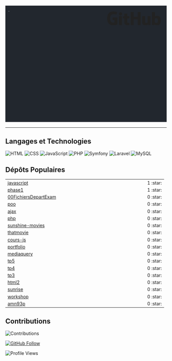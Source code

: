 ![gifOS](os.gif)

---

## Langages et Technologies
![HTML](https://img.shields.io/badge/HTML-239120?style=for-the-badge&logo=html5&logoColor=white)
![CSS](https://img.shields.io/badge/CSS-1572B6?style=for-the-badge&logo=css3&logoColor=white)
![JavaScript](https://img.shields.io/badge/JavaScript-F7DF1E?style=for-the-badge&logo=javascript&logoColor=black)
![PHP](https://img.shields.io/badge/PHP-777BB4?style=for-the-badge&logo=php&logoColor=white)
![Symfony](https://img.shields.io/badge/Symfony-000000?style=for-the-badge&logo=symfony&logoColor=white)
![Laravel](https://img.shields.io/badge/Laravel-FF2D20?style=for-the-badge&logo=laravel&logoColor=white)
![MySQL](https://img.shields.io/badge/MySQL-4479A1?style=for-the-badge&logo=mysql&logoColor=white)

## Dépôts Populaires
<table>
<tr><td><a href="https://github.com/amn93p/javascript">javascript</a></td><td></td><td align="center" width="12%">1 :star:</td></tr>
<tr><td><a href="https://github.com/amn93p/phase1">phase1</a></td><td></td><td align="center" width="12%">1 :star:</td></tr>
<tr><td><a href="https://github.com/amn93p/00FichiersDepartExam">00FichiersDepartExam</a></td><td></td><td align="center" width="12%">0 :star:</td></tr>
<tr><td><a href="https://github.com/amn93p/poo">poo</a></td><td></td><td align="center" width="12%">0 :star:</td></tr>
<tr><td><a href="https://github.com/amn93p/ajax">ajax</a></td><td></td><td align="center" width="12%">0 :star:</td></tr>
<tr><td><a href="https://github.com/amn93p/php">php</a></td><td></td><td align="center" width="12%">0 :star:</td></tr>
<tr><td><a href="https://github.com/amn93p/sunshine-movies">sunshine-movies</a></td><td></td><td align="center" width="12%">0 :star:</td></tr>
<tr><td><a href="https://github.com/amn93p/thatmovie">thatmovie</a></td><td></td><td align="center" width="12%">0 :star:</td></tr>
<tr><td><a href="https://github.com/amn93p/cours-js">cours-js</a></td><td></td><td align="center" width="12%">0 :star:</td></tr>
<tr><td><a href="https://github.com/amn93p/portfolio">portfolio</a></td><td></td><td align="center" width="12%">0 :star:</td></tr>
<tr><td><a href="https://github.com/amn93p/mediaquery">mediaquery</a></td><td></td><td align="center" width="12%">0 :star:</td></tr>
<tr><td><a href="https://github.com/amn93p/tp5">tp5</a></td><td></td><td align="center" width="12%">0 :star:</td></tr>
<tr><td><a href="https://github.com/amn93p/tp4">tp4</a></td><td></td><td align="center" width="12%">0 :star:</td></tr>
<tr><td><a href="https://github.com/amn93p/tp3">tp3</a></td><td></td><td align="center" width="12%">0 :star:</td></tr>
<tr><td><a href="https://github.com/amn93p/html2">html2</a></td><td></td><td align="center" width="12%">0 :star:</td></tr>
<tr><td><a href="https://github.com/amn93p/sunrise">sunrise</a></td><td></td><td align="center" width="12%">0 :star:</td></tr>
<tr><td><a href="https://github.com/amn93p/workshop">workshop</a></td><td></td><td align="center" width="12%">0 :star:</td></tr>
<tr><td><a href="https://github.com/amn93p/amn93p">amn93p</a></td><td></td><td align="center" width="12%">0 :star:</td></tr>
</table>

## Contributions
![Contributions](https://raw.githubusercontent.com/amn93p/amn93p/output/github-contribution-grid-snake.svg)

[![GitHub Follow](https://img.shields.io/github/followers/amn93p?style=social)](https://github.com/amn93p)

![Profile Views](https://komarev.com/ghpvc/?username=amn93p&style=for-the-badge)
